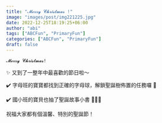 ```yaml
---
title: "𝓜𝓮𝓻𝓻𝔂 𝓒𝓱𝓻𝓲𝓼𝓽𝓶𝓪𝓼 !"
image: "images/post/img221225.jpg"
date: 2022-12-25T18:19:25+06:00
author: "abi"
tags: ["ABCFun", "PrimaryFun"]
categories: ["ABCFun", "PrimaryFun"]
draft: false
---
```


`𝓜𝓮𝓻𝓻𝔂 𝓒𝓱𝓻𝓲𝓼𝓽𝓶𝓪𝓼!`

✨ 又到了一整年中最喜歡的節日啦～

✔️ 字母班的寶寶都找到正確的字母球，解鎖聖誕樹佈置的任務囉 🎄

✔️ 國小班的寶貝也抽了聖誕故事小書 🧚🏻‍♀️

祝福大家都有個溫馨、特別的聖誕節！